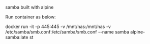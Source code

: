 samba built with alpine

Run container as below:

docker run -it -p 445:445 -v /mnt/nas:/mnt/nas -v /etc/samba/smb.conf:/etc/samba/smb.conf --name samba alpine-samba:late
st

